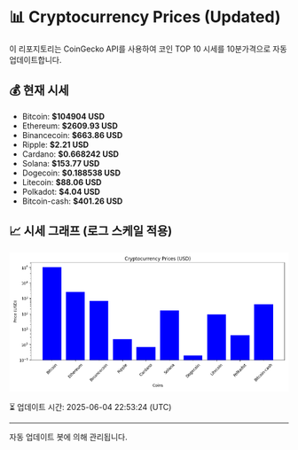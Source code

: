 
# 📊 Cryptocurrency Prices (Updated)

이 리포지토리는 CoinGecko API를 사용하여 코인 TOP 10 시세를 10분가격으로 자동 업데이트합니다.

## 💰 현재 시세
- Bitcoin: **$104904 USD**
- Ethereum: **$2609.93 USD**
- Binancecoin: **$663.86 USD**
- Ripple: **$2.21 USD**
- Cardano: **$0.668242 USD**
- Solana: **$153.77 USD**
- Dogecoin: **$0.188538 USD**
- Litecoin: **$88.06 USD**
- Polkadot: **$4.04 USD**
- Bitcoin-cash: **$401.26 USD**

## 📈 시세 그래프 (로그 스케일 적용)
![Crypto Prices](crypto_prices.png)

⏳ 업데이트 시간: 2025-06-04 22:53:24 (UTC)

---
자동 업데이트 봇에 의해 관리됩니다.

